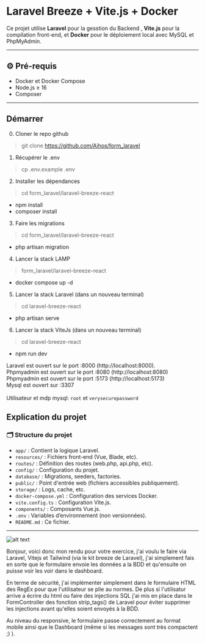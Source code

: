 # Laravel Breeze + Vite.js + Docker

Ce projet utilise **Laravel** pour la gesstion du Backend , **Vite.js** pour la compilation front-end, et **Docker** pour le déploiement local avec MySQL et PhpMyAdmin.

---

## ⚙️ Pré-requis

- Docker et Docker Compose
- Node.js ≥ 16
- Composer

---
## Démarrer

0. Cloner le repo github
> git clone https://github.com/Aihos/form_laravel

1. Récupérer le .env
> cp .env.example .env

2. Installer les dépendances
> cd form_laravel/laravel-breeze-react
- npm install
- composer install

3. Faire les migrations
> cd  form_laravel/laravel-breeze-react
-  php artisan migration

4. Lancer la stack LAMP
>  form_laravel/laravel-breeze-react
- docker compose up -d

5. Lancer la stack Laravel (dans un nouveau terminal)
> cd laravel-breeze-react
- php artisan serve

6. Lancer la stack ViteJs (dans un nouveau terminal)
> cd laravel-breeze-react
- npm run dev


Laravel est ouvert sur le port :8000 (http://localhost:8000).\
Phpmyadmin est ouvert sur le port :8080 (http://localhost:8080)\
Phpmyadmin est ouvert sur le port :5173 (http://localhost:5173)\
Mysql est ouvert sur :3307\
\
Utilisateur et mdp mysql: `root` et `verysecurepassword`



## Explication du projet


### 🗂️ Structure du projet

- `app/` : Contient la logique Laravel.
- `resources/` : Fichiers front-end (Vue, Blade, etc).
- `routes/` : Définition des routes (web.php, api.php, etc).
- `config/` : Configuration du projet.
- `database/` : Migrations, seeders, factories.
- `public/` : Point d'entrée web (fichiers accessibles publiquement).
- `storage/` : Logs, cache, etc.
- `docker-compose.yml` : Configuration des services Docker.
- `vite.config.ts` : Configuration Vite.js.
- `components/` : Composants Vue.js.
- `.env` : Variables d’environnement (non versionnées).
- `README.md` : Ce fichier.

---
![alt text]()

Bonjour, voici donc mon rendu pour votre exercice, j'ai voulu le faire via Laravel, Vitejs et Tailwind (via le kit breeze de Laravel), j'ai simplement fais en sorte que le formulaire envoie les données a la BDD et qu'ensuite on puisse voir les voir dans le dashboard. 

En terme de sécurité, j'ai implémenter simplement dans le formulaire HTML des RegEx pour que l'utilisateur se plie au normes. De plus si l'utilisatur arrive a écrire du html ou faire des injections SQL j'ai mis en place dans le FormController des fonction strip_tags() de Laravel pour éviter supprimer les injections avant qu'elles soient envoyés à la BDD.

Au niveau du responsive, le formulaire passe correctement au format mobile ainsi que le Dashboard (même si les messages sont très compactent ;) ).



